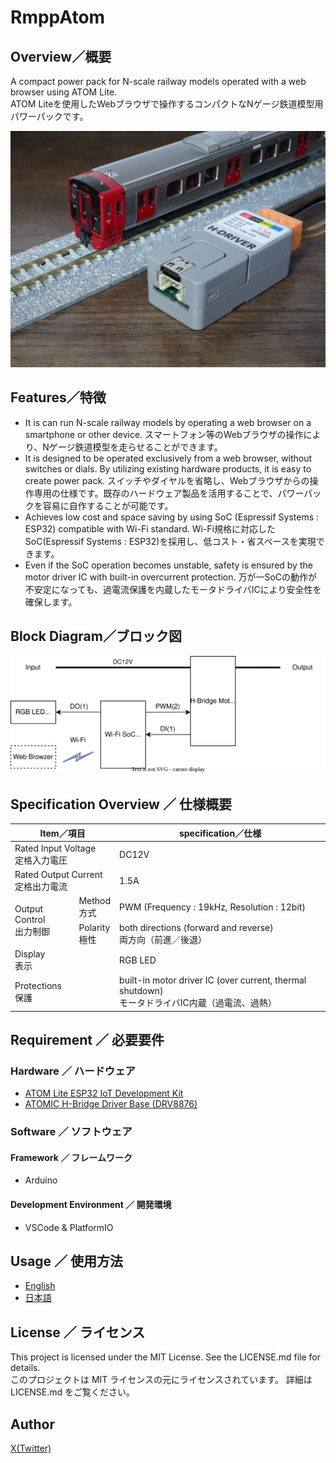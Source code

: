 # RmppAtom
## Overview／概要
A compact power pack for N-scale railway models operated with a web browser using ATOM Lite.<br/>
ATOM Liteを使用したWebブラウザで操作するコンパクトなNゲージ鉄道模型用パワーパックです。

![ATOM Liteを使用した鉄道模型用パワーパック](DSC02939.jpg)

## Features／特徴
- It is can run N-scale railway models by operating a web browser on a smartphone or other device.
  スマートフォン等のWebブラウザの操作により、Nゲージ鉄道模型を走らせることができます。
- It is designed to be operated exclusively from a web browser, without switches or dials. By utilizing existing hardware products, it is easy to create power pack.
  スイッチやダイヤルを省略し、Webブラウザからの操作専用の仕様です。既存のハードウェア製品を活用することで、パワーパックを容易に自作することが可能です。
- Achieves low cost and space saving by using SoC (Espressif Systems : ESP32) compatible with Wi-Fi standard.
  Wi-Fi規格に対応したSoC(Espressif Systems : ESP32)を採用し、低コスト・省スペースを実現できます。
- Even if the SoC operation becomes unstable, safety is ensured by the motor driver IC with built-in overcurrent protection.
  万が一SoCの動作が不安定になっても、過電流保護を内蔵したモータドライバICにより安全性を確保します。

## Block Diagram／ブロック図
![](BlockDiagram_RmppAtom.svg)

## Specification Overview ／ 仕様概要
<table>
	<thead>
		<tr>
		<th colspan="2">Item／項目</th>
		<th>specification／仕様</th>
		</tr>
	</thead>
	<tbody>
		<tr>
		<td colspan="2">Rated Input Voltage<br/>定格入力電圧</td>
		<td>DC12V</td>
		</tr>
		<tr>
		<td colspan="2">Rated Output Current<br/>定格出力電流</td>
		<td>1.5A</td>
		</tr>
		<tr>
		<td rowspan="2">Output Control<br/>出力制御</td>
		<td>Method<br/>方式</td>
		<td>PWM (Frequency : 19kHz, Resolution : 12bit)</td>
		</tr>
		<tr>
		<td>Polarity<br/>極性</td>
		<td>both directions (forward and reverse)<br/>両方向（前進／後退）
		</tr>
		<tr>
		<td colspan="2">Display<br/>表示</td>
		<td>RGB LED</td>
		</tr>
		<tr>
		<td colspan="2">Protections<br/>保護</td>
		<td>built-in motor driver IC (over current, thermal shutdown)<br/>モータドライバIC内蔵（過電流、過熱）</td>
		</tr>
	</tbody>
</table>

## Requirement ／ 必要要件
### Hardware ／ ハードウェア
- [ATOM Lite ESP32 IoT Development Kit](https://shop.m5stack.com/products/atom-lite-esp32-development-kit)
- [ATOMIC H-Bridge Driver Base (DRV8876)](https://shop.m5stack.com/products/atomic-h-bridge-driver-base-drv8876)

### Software ／ ソフトウェア
#### Framework ／ フレームワーク
- Arduino
#### Development Environment ／ 開発環境
- VSCode & PlatformIO

## Usage ／ 使用方法
- [English](USAGE_en.md)
- [日本語](USAGE_jp.md)

## License ／ ライセンス
This project is licensed under the MIT License. See the LICENSE.md file for details.<br/>
このプロジェクトは MIT ライセンスの元にライセンスされています。 詳細は LICENSE.md をご覧ください。

## Author
[X(Twitter)](https://x.com/rapid_mifu)